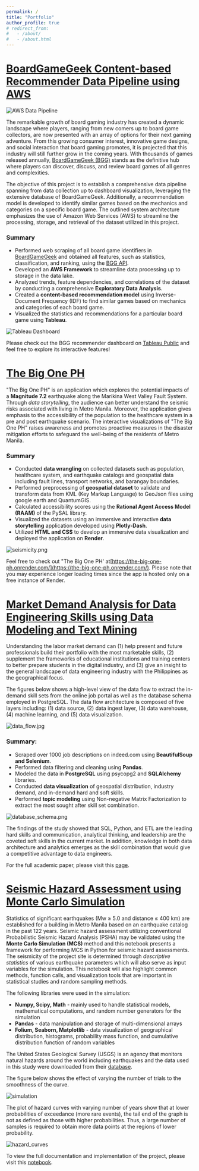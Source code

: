 ```yaml
---
permalink: /
title: "Portfolio"
author_profile: true
# redirect_from: 
#   - /about/
#   - /about.html
---
```

# [BoardGameGeek Content-based Recommender Data Pipeline using AWS](https://github.com/cpmalenab/bgg-recommendation-using-aws)

![AWS Data Pipeline](./images/data_pipeline.png)

The remarkable growth of board gaming industry has created a dynamic landscape where players, ranging from new comers up to board game collectors, are now presented with an array of options for their next gaming adventure. From this growing consumer interest, innovative game designs, and social interaction that board gaming promotes, it is projected that this industry will still further grow in the coming years. With thousands of games released annually, [BoardGameGeek (BGG)](https://boardgamegeek.com/) stands as the definitive hub where players can discover, discuss, and review board games of all genres and complexities. 

The objective of this project is to establish a comprehensive data pipeline spanning from data collection up to dashboard visualization, leveraging the extensive database of BoardGameGeek. Additionally, a recommendation model is developed to identify similar games based on the mechanics and categories on a specific board game. The outlined system architecture emphasizes the use of Amazon Web Services (AWS) to streamline the processing, storage, and retrieval of the dataset utilized in this project.

### Summary

* Performed web scraping of all board game identifiers in [BoardGameGeek](https://boardgamegeek.com/browse/boardgame) and obtained all features, such as statistics, classification, and ranking, using the [BGG API](https://boardgamegeek.com/wiki/page/BGG_XML_API2).
* Developed an **AWS Framework** to streamline data processing up to storage in the data lake.
* Analyzed trends, feature dependencies, and correlations of the dataset by conducting a comprehensive **Exploratory Data Analysis**.
* Created a **content-based recommendation model** using Inverse-Document Frequency (IDF) to find similar games based on mechanics and categories of each board game.
* Visualized the statistics and recommendations for a particular board game using **Tableau**.

![Tableau Dashboard](./images/tableau_recommender_dashboard.png)

Please check out the BGG recommender dashboard on [Tableau Public](https://public.tableau.com/app/profile/cesar.malenab/viz/BoardGameGeek_2/Dashboard1) and feel free to explore its interactive features!


# [The Big One PH](https://github.com/cpmalenab/the-big-one-ph)

"The Big One PH" is an application which explores the potential impacts of a **Magnitude 7.2** earthquake along the Marikina West Valley Fault System. Through *data storytelling*, the audience can better understand the seismic risks associated with living in Metro Manila. Moreover, the application gives emphasis to the accessibility of the population to the healthcare system in a pre and post earthquake scenario. The interactive visualizations of "The Big One PH" raises awareness and promotes proactive measures in the disaster mitigation efforts to safeguard the well-being of the residents of Metro Manila.

### Summary

* Conducted **data wrangling** on collected datasets such as population, healthcare system, and earthquake catalogs and geospatial data including fault lines, transport networks, and barangay boundaries.
* Performed preprocessing of **geospatial dataset** to validate and transform data from KML (Key Markup Language) to GeoJson files using google earth and QuantumGIS.
* Calculated accessibility scores using the **Rational Agent Access Model (RAAM)** of the PySAL library.
* Visualized the datasets using an immersive and interactive **data storytelling** application developed using **Plotly-Dash**.
* Utilized **HTML and CSS** to develop an immersive data visualization and deployed the application on **Render**.

![seismicity.png](./images/seismicity.png)

Feel free to check out "The Big One PH' at[https://the-big-one-ph.onrender.com/](https://the-big-one-ph.onrender.com/). Please note that you may experience longer loading times since the app is hosted only on a free instance of Render.

# [Market Demand Analysis for Data Engineering Skills using Data Modeling and Text Mining](https://github.com/cpmalenab/market_demand_analysis_for_DE_skills)

Understanding the labor market demand can (1) help present and future professionals build their portfolio with the most marketable skills, (2) supplement the frameworks of educational institutions and training centers to better prepare students in the digital industry, and (3) give an insight to the general landscape of data engineering industry with the Philippines as the geographical focus.

The figures below shows a high-level view of the data flow to extract the in-demand skill sets from the online job portal as well as the database schema employed in PostgreSQL. The data flow architecture is composed of five layers including: (1) data source, (2) data ingest layer, (3) data warehouse, (4) machine learning, and (5) data visualization.

![data_flow.jpg](./images/data_flow.jpg)

### Summary:
* Scraped over 1000 job descriptions on indeed.com using **BeautifulSoup and Selenium**.
* Performed data filtering and cleaning using **Pandas**. 
* Modeled the data in **PostgreSQL** using psycopg2 and **SQLAlchemy** libraries.
* Conducted **data visualization** of geospatial distribution, industry demand, and in-demand hard and soft skills.
* Performed **topic modeling** using Non-negative Matrix Factorization to extract the most sought after skill set combination.

![database_schema.png](./images/database_schema.png)

The findings of the study showed that SQL, Python, and ETL are the leading hard skills and communication, analytical thinking, and leadership are the coveted soft skills in the current market. In addition, knowledge in both data architecture and analytics emerges as the skill combination that would give a competitive advantage to data engineers.

For the full academic paper, please visit this [page](https://nbviewer.org/github/cpmalenab/data-portfolio/blob/master/files/Market%20Demand%20Analysis%20for%20Data%20Engineering%20Skills%20using%20Data%20Modeling%20and%20Text%20Mining.pdf).

# [Seismic Hazard Assessment using Monte Carlo Simulation](https://github.com/cpmalenab/seismic_hazard_assessment)

Statistics of significant earthquakes (Mw ≥ 5.0 and distance ≤ 400 km) are established for a building in Metro Manila based on an earthquake catalog in the past 122 years. Seismic hazard assessment utilizing conventional Probabilistic Seismic Hazard Analysis (PSHA) may be validated using the **Monte Carlo Simulation (MCS)** method and this notebook presents a framework for performing MCS in Python for seismic hazard assessments. The seismicity of the project site is determined through *descriptive statistics* of various earthquake parameters which will also serve as input variables for the simulation. This notebook will also highlight common methods, function calls, and visualization tools that are important in statistical studies and random sampling methods.

The following libraries were used in the simulation:

* **Numpy, Scipy, Math** - mainly used to handle statistical models, mathematical computations, and random number generators for the simulation
* **Pandas** - data manipulation and storage of multi-dimensional arrays
* **Folium, Seaborn, Matplotlib** - data visualization of geographical distribution, histograms, probability mass function, and cumulative distribution function of random variables

The United States Geological Survey (USGS) is an agency that monitors natural hazards around the world including earthquakes and the data used in this study were downloaded from their [database](https://earthquake.usgs.gov/earthquakes/).

The figure below shows the effect of varying the number of trials to the smoothness of the curve.

![simulation](./images/simulation.PNG)

The plot of hazard curves with varying number of years show that at lower probabilities of exceedance (more rare events), the tail end of the graph is not as defined as those with higher probabilities. Thus, a large number of samples is required to obtain more data points at the regions of lower probability.

![hazard_curves](./images/hazard_curves.PNG)

To view the full documentation and implementation of the project, please visit this [notebook](https://nbviewer.org/github/cpmalenab/seismic_hazard_assessment/blob/main/Seismic%20Hazard%20Assesment%20using%20Monte%20Carlo%20Simulation.ipynb).
